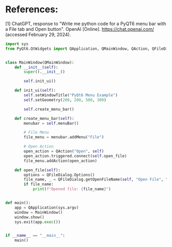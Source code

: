 # References:

[1] ChatGPT, response to "Write me python code for a PyQT6 menu bar with a File tab and Open button". OpenAI [Online]. https://chat.openai.com/ (accessed February 29, 2024).
```python
import sys
from PyQt6.QtWidgets import QApplication, QMainWindow, QAction, QFileDialog


class MainWindow(QMainWindow):
    def __init__(self):
        super().__init__()

        self.init_ui()

    def init_ui(self):
        self.setWindowTitle("PyQt6 Menu Example")
        self.setGeometry(200, 200, 500, 300)

        self.create_menu_bar()

    def create_menu_bar(self):
        menubar = self.menuBar()

        # File Menu
        file_menu = menubar.addMenu("File")

        # Open Action
        open_action = QAction("Open", self)
        open_action.triggered.connect(self.open_file)
        file_menu.addAction(open_action)

    def open_file(self):
        options = QFileDialog.Options()
        file_name, _ = QFileDialog.getOpenFileName(self, "Open File", "", "All Files (*);;Python Files (*.py)", options=options)
        if file_name:
            print(f"Opened file: {file_name}")


def main():
    app = QApplication(sys.argv)
    window = MainWindow()
    window.show()
    sys.exit(app.exec())


if __name__ == "__main__":
    main()

```